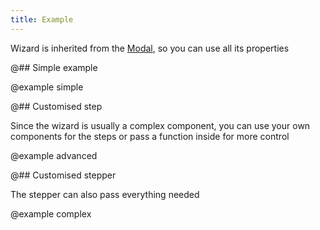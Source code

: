 ```yaml
---
title: Example
---
```


Wizard is inherited from the [Modal](/components/modal/modal-api/), so you can use all its properties

@## Simple example

@example simple

@## Customised step

Since the wizard is usually a complex component, you can use your own components for the steps or pass a function inside for more control

@example advanced

@## Customised stepper

The stepper can also pass everything needed

@example complex
